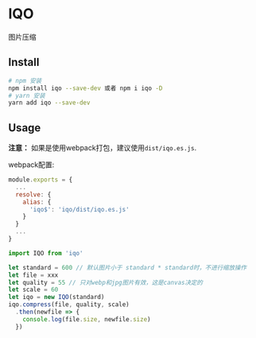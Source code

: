 # IQO

图片压缩

## Install

```bash
# npm 安装
npm install iqo --save-dev 或者 npm i iqo -D
# yarn 安装
yarn add iqo --save-dev
```

## Usage

**注意：** 如果是使用webpack打包，建议使用`dist/iqo.es.js`.

webpack配置:

```javascript
module.exports = {
  ...
  resolve: {
    alias: {
      'iqo$': 'iqo/dist/iqo.es.js'
    }
  }
  ...
}
```

```javascript
import IQO from 'iqo'

let standard = 600 // 默认图片小于 standard * standard时，不进行缩放操作
let file = xxx
let quality = 55 // 只对webp和jpg图片有效，这是canvas决定的
let scale = 60
let iqo = new IQO(standard)
iqo.compress(file, quality, scale)
  .then(newfile => {
    console.log(file.size, newfile.size)
  })
```
